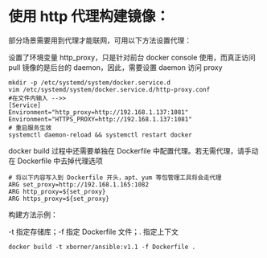# 使用 http 代理构建镜像：
部分场景需要用到代理才能联网，可用以下方法设置代理：

设置了环境变量 http_proxy，只是针对前台 docker console 使用，而真正访问 pull 镜像的是后台的 daemon，因此，需要设置 daemon 访问 proxy

```shell
mkdir -p /etc/systemd/system/docker.service.d
vim /etc/systemd/system/docker.service.d/http-proxy.conf
#在文件内输入 -->>
[Service]
Environment="http_proxy=http://192.168.1.137:1081"
Environment="HTTPS_PROXY=http://192.168.1.137:1081"
# 重启服务生效
systemctl daemon-reload && systemctl restart docker
```
docker build 过程中还需要单独在 Dockerfile 中配置代理。若无需代理，请手动在 Dockerfile 中去掉代理选项

```shell
# 将以下内容写入到 Dockerfile 开头，apt、yum 等包管理工具将会走代理
ARG set_proxy=http://192.168.1.165:1082
ARG http_proxy=${set_proxy}
ARG https_proxy=${set_proxy}
```

构建方法示例：

  -t 指定存储库；-f 指定 Dockerfile 文件；. 指定上下文

    docker build -t xborner/ansible:v1.1 -f Dockerfile .
